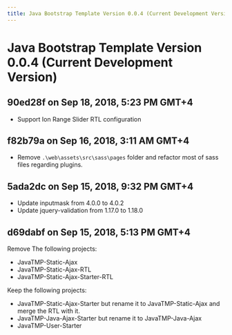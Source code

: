 ```yaml
---
title: Java Bootstrap Template Version 0.0.4 (Current Development Version)
---
```

# Java Bootstrap Template Version 0.0.4 (Current Development Version)

## 90ed28f on Sep 18, 2018, 5:23 PM GMT+4
- Support Ion Range Slider RTL configuration

## f82b79a on Sep 16, 2018, 3:11 AM GMT+4
- Remove `.\web\assets\src\sass\pages` folder and refactor most of sass files regarding plugins.

## 5ada2dc on Sep 15, 2018, 9:32 PM GMT+4
- Update inputmask from 4.0.0 to 4.0.2
- Update jquery-validation from 1.17.0 to 1.18.0

## d69dabf on Sep 15, 2018, 5:13 PM GMT+4
Remove The following projects:
- JavaTMP-Static-Ajax
- JavaTMP-Static-Ajax-RTL
- JavaTMP-Static-Ajax-Starter-RTL

Keep the following projects:
- JavaTMP-Static-Ajax-Starter but rename it to JavaTMP-Static-Ajax and merge the RTL with it.
- JavaTMP-Java-Ajax-Starter but rename it to JavaTMP-Java-Ajax
- JavaTMP-User-Starter